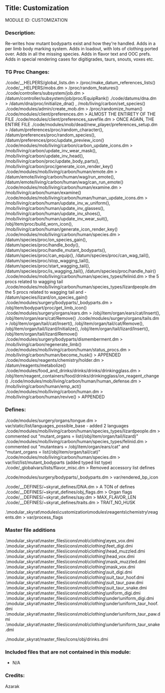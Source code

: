 ## Title: Customization

MODULE ID: CUSTOMIZATION

### Description:

Re-writes how mutant bodyparts exist and how they're handled. Adds in a per limb body marking system. Adds in loadout, with lots of clothing ported over. Adds in all the missing species. Adds in flavor text and OOC prefs. Adds in special rendering cases for digitigrades, taurs, snouts, voxes etc.

### TG Proc Changes:

 ./code/__HELPERS/global_lists.dm > /proc/make_datum_references_lists()
 ./code/__HELPERS/mobs.dm > /proc/random_features()
 ./code/controllers/subsystem/job.dm > /datum/controller/subsystem/job/proc/EquipRank()
 ./code/datums/dna.dm > /datum/dna/proc/initialize_dna() , /mob/living/carbon/set_species()
 ./code/modules/admin/create_mob.dm > /proc/randomize_human()
 ./code/modules/client/preferences.dm > ALMOST THE ENTIRETY OF THE FILE
 ./code/modules/client/preferences_savefile.dm > ONCE AGAIN, THE ENTIRE FILE
 ./code/modules/mob/dead/new_player/preferences_setup.dm > /datum/preferences/proc/random_character(), /datum/preferences/proc/random_species(), /datum/preferences/proc/update_preview_icon()
 ./code/modules/mob/living/carbon/carbon_update_icons.dm > /mob/living/carbon/update_inv_wear_mask(), /mob/living/carbon/update_inv_head(), /mob/living/carbon/proc/update_body_parts(), /mob/living/carbon/proc/generate_icon_render_key()
 ./code/modules/mob/living/carbon/human/emote.dm > /datum/emote/living/carbon/human/wag/run_emote(), /datum/emote/living/carbon/human/wag/can_run_emote()
 ./code/modules/mob/living/carbon/human/examine.dm > /mob/living/carbon/human/examine()
 ./code/modules/mob/living/carbon/human/human_update_icons.dm > /mob/living/carbon/human/update_inv_w_uniform(), /mob/living/carbon/human/update_inv_glasses(), /mob/living/carbon/human/update_inv_shoes(), /mob/living/carbon/human/update_inv_wear_suit(), /obj/item/proc/build_worn_icon(), /mob/living/carbon/human/generate_icon_render_key()
 ./code/modules/mob/living/carbon/human/species.dm > /datum/species/proc/on_species_gain(), /datum/species/proc/handle_body(), /datum/species/proc/handle_mutant_bodyparts(), /datum/species/proc/can_equip(), /datum/species/proc/can_wag_tail(), /datum/species/proc/stop_wagging_tail(), /datum/species/proc/start_wagging_tail(), /datum/species/proc/is_wagging_tail(), /datum/species/proc/handle_hair()
 ./code/modules/mob/living/carbon/human/species_types/felinid.dm > the 5 procs related to wagging tail
 ./code/modules/mob/living/carbon/human/species_types/lizardpeople.dm the 5 procs related to wagging tail and - /datum/species/lizard/on_species_gain()
 ./code/modules/surgery/bodyparts/_bodyparts.dm > /obj/item/bodypart/proc/get_limb_icon()
 ./code/modules/surgery/organs/ears.dm > /obj/item/organ/ears/cat/Insert(), /obj/item/organ/ears/cat/Remove()
 ./code/modules/surgery/organs/tails.dm > /obj/item/organ/tail/cat/Insert(), /obj/item/organ/tail/cat/Remove(), /obj/item/organ/tail/lizard/Initialize(), /obj/item/organ/tail/lizard/Insert(), /obj/item/organ/tail/lizard/Remove()
 ./code/modules/surgery/bodyparts/dismemberment.dm > /mob/living/carbon/regenerate_limb()
 ./code/modules/mob/living/carbon/human/status_procs.dm > /mob/living/carbon/human/become_husk() > APPENDED
 ./code/modules/reagents/chemistry/holder.dm > /datum/reagents/metabolize()
 ./code/modules/food_and_drinks/drinks/drinks/drinkingglass.dm > /obj/item/reagent_containers/food/drinks/drinkingglass/on_reagent_change()
 ./code/modules/mob/living/carbon/human/human_defense.dm > /mob/living/carbon/human/emp_act()
 ./code/modules/mob/living/carbon/human.dm > /mob/living/carbon/human/revive() > APPENDED

### Defines:

 ./code/modules/surgery/organs/tongue.dm > var/static/list/languages_possible_base - added 2 languages
 ./code/modules/mob/living/carbon/human/species_types/lizardpeople.dm > commented out "mutant_organs = list(/obj/item/organ/tail/lizard)"
 ./code/modules/mob/living/carbon/human/species_types/felinid.dm > commented out "mutantears = /obj/item/organ/ears/cat" and "mutant_organs = list(/obj/item/organ/tail/cat)"
 ./code/modules/mob/living/carbon/human/species.dm > var/list/list/mutant_bodyparts (added typed list type)
 ./code/_globalvars/lists/flavor_misc.dm > Removed accessory list defines

 ./code/modules/surgery/bodyparts/_bodyparts.dm > var/rendered_bp_icon

 ./code/__DEFINES/~skyrat_defines/DNA.dm > A TON of defines
 ./code/__DEFINES/~skyrat_defines/obj_flags.dm  > Organ flags
 ./code/__DEFINES/~skyrat_defines/say.dm > MAX_FLAVOR_LEN
 ./code/__DEFINES/~skyrat_defines/traits.dm > TRAIT_NO_HUSK

 .\modular_skyrat\modules\customization\modules\reagents\chemistry\reagents.dm > var/process_flags

### Master file additions

 .\modular_skyrat\master_files\icons\mob\clothing\eyes_vox.dmi
 .\modular_skyrat\master_files\icons\mob\clothing\feet_digi.dmi
 .\modular_skyrat\master_files\icons\mob\clothing\head_muzzled.dmi
 .\modular_skyrat\master_files\icons\mob\clothing\head_vox.dmi
 .\modular_skyrat\master_files\icons\mob\clothing\mask_muzzled.dmi
 .\modular_skyrat\master_files\icons\mob\clothing\mask_vox.dmi
 .\modular_skyrat\master_files\icons\mob\clothing\suit_digi.dmi
 .\modular_skyrat\master_files\icons\mob\clothing\suit_taur_hoof.dmi
 .\modular_skyrat\master_files\icons\mob\clothing\suit_taur_paw.dmi
 .\modular_skyrat\master_files\icons\mob\clothing\suit_taur_snake.dmi
 .\modular_skyrat\master_files\icons\mob\clothing\uniform_digi.dmi
 .\modular_skyrat\master_files\icons\mob\clothing\under\uniform_digi.dmi
 .\modular_skyrat\master_files\icons\mob\clothing\under\uniform_taur_hoof.dmi
 .\modular_skyrat\master_files\icons\mob\clothing\under\uniform_taur_paw.dmi
 .\modular_skyrat\master_files\icons\mob\clothing\under\uniform_taur_snake.dmi

 ./modular_skyrat/master_files/icons/obj/drinks.dmi

### Included files that are not contained in this module:

- N/A

### Credits:
Azarak
